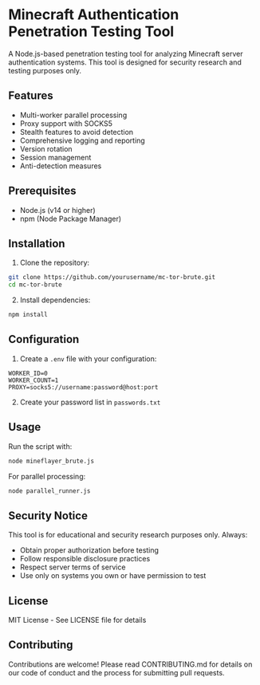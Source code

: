 # Minecraft Authentication Penetration Testing Tool

A Node.js-based penetration testing tool for analyzing Minecraft server authentication systems. This tool is designed for security research and testing purposes only.

## Features

- Multi-worker parallel processing
- Proxy support with SOCKS5
- Stealth features to avoid detection
- Comprehensive logging and reporting
- Version rotation
- Session management
- Anti-detection measures

## Prerequisites

- Node.js (v14 or higher)
- npm (Node Package Manager)

## Installation

1. Clone the repository:
```bash
git clone https://github.com/yourusername/mc-tor-brute.git
cd mc-tor-brute
```

2. Install dependencies:
```bash
npm install
```

## Configuration

1. Create a `.env` file with your configuration:
```env
WORKER_ID=0
WORKER_COUNT=1
PROXY=socks5://username:password@host:port
```

2. Create your password list in `passwords.txt`

## Usage

Run the script with:
```bash
node mineflayer_brute.js
```

For parallel processing:
```bash
node parallel_runner.js
```

## Security Notice

This tool is for educational and security research purposes only. Always:
- Obtain proper authorization before testing
- Follow responsible disclosure practices
- Respect server terms of service
- Use only on systems you own or have permission to test

## License

MIT License - See LICENSE file for details

## Contributing

Contributions are welcome! Please read CONTRIBUTING.md for details on our code of conduct and the process for submitting pull requests. 